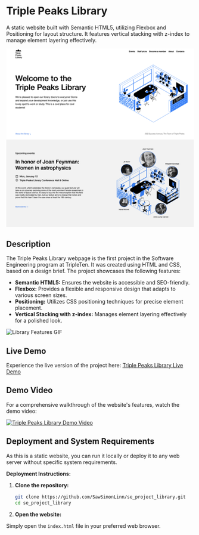 # Triple Peaks Library

A static website built with Semantic HTML5, utilizing Flexbox and Positioning for layout structure. It features vertical stacking with z-index to manage element layering effectively.

![Triple Peaks Library Screenshot](./images/screenshot_library.png)

## Description

The Triple Peaks Library webpage is the first project in the Software Engineering program at TripleTen. It was created using HTML and CSS, based on a design brief. The project showcases the following features:

- **Semantic HTML5:** Ensures the website is accessible and SEO-friendly.
- **Flexbox:** Provides a flexible and responsive design that adapts to various screen sizes.
- **Positioning:** Utilizes CSS positioning techniques for precise element placement.
- **Vertical Stacking with z-index:** Manages element layering effectively for a polished look.

![Library Features GIF](https://example.com/library-features.gif)

## Live Demo

Experience the live version of the project here: [Triple Peaks Library Live Demo](https://sawsimonlinn.github.io/se_project_library/)

## Demo Video

For a comprehensive walkthrough of the website's features, watch the demo video:

[![Triple Peaks Library Demo Video](https://demirsondaj.com.tr/wp-content/uploads/demo/placeholder.svg)](https://example.com/demo-video.mp4)

## Deployment and System Requirements

As this is a static website, you can run it locally or deploy it to any web server without specific system requirements.

**Deployment Instructions:**

1. **Clone the repository:**

   ```bash
   git clone https://github.com/SawSimonLinn/se_project_library.git
   cd se_project_library

   ```

2. **Open the website:**

Simply open the `index.html` file in your preferred web browser.
